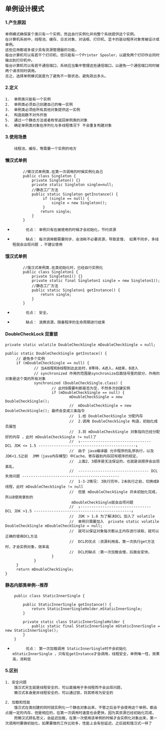 ##	单例设计模式
####	1.产生原因
	单例模式确保某个类只有一个实例，而且自行实例化并向整个系统提供这个实例。
	在计算机系统中，线程池、缓存、日志对象、对话框、打印机、显卡的驱动程序对象常被设计成单例。
	这些应用都或多或少具有资源管理器的功能。
	每台计算机可以有若干个打印机，但只能有一个Printer Spooler，以避免两个打印作业同时输出到打印机中。
	每台计算机可以有若干通信端口，系统应当集中管理这些通信端口，以避免一个通信端口同时被两个请求同时调用。
	总之，选择单例模式就是为了避免不一致状态，避免政出多头。

####	2.定义
	1.	单例类只能有一个实例
	2.	单例类必须自己创建自己的唯一实例
	3.	单例类必须给所有其他对象提供这一实例
	4.	构造函数不对外开放
	5.	通过一个静态方法或者枚举返回单例类的对象
	6.	确定单例类对象在序列化与多线程情况下 不会重复构建对象

####	3.使用场景
		线程池，缓存，等需要一个实例的地方

####	懒汉式单例
		    //懒汉式单例类.在第一次调用的时候实例化自己   
		    public class Singleton {  
		        private Singleton() {}  
		        private static Singleton single=null;  
		        //静态工厂方法   
		        public static Singleton getInstance() {  
		             if (single == null) {    
		                 single = new Singleton();  
		             }    
		            return single;  
		        }  
		    }  


-			优点： 单例只有在被使用的时候才会初始化，节约资源
-			缺点： 每次调用都需要同步，会消耗不必要资源，导致变慢， 如果不同步，多线程就会出现问题 ，不建议使用

####	饿汉式单例
			//饿汉式单例类.在类初始化时，已经自行实例化   
		    public class Singleton1 {  
		        private Singleton1() {}  
		        private static final Singleton1 single = new Singleton1();  
		        //静态工厂方法   
		        public static Singleton1 getInstance() {  
		            return single;  
		        }  
		    }  
-			优点： 安全，
-			缺点： 浪费资源，随着程序的生命周期进行结束

####	DoubleCheckLock 双重锁
	private static volatile DoubleCheckSingle mDoubleCheckSingle = null;

	public static DoubleCheckSingle getInstace() {
		 // 避免多个实例
		 if (mDoubleCheckSingle == null) {
				 // 当A线程和B线程到达此处时，B等待，A进入，A结束，B进入
				 // synchronized 作用的范围是synchronize后面括号里的部分，作用的对象是这个类的所有对象
				 synchronized (DoubleCheckSingle.class) {
						 // 此时B需要判断是否为空，不然多次创建实例
						 if (mDoubleCheckSingle == null) {
								 mDoubleCheckSingle = new DoubleCheckSingle();
								 //  mDoubleCheckSingle = new DoubleCheckSingle(); 最终会变成三条指令
								 //  1.给 DoubleCheckSingle 分配内存
								 //  2.调用 DoubleCheckSingle 构造，初始化成员属性
								 //  3.将 mDoubleCheckSingle 对象指向已经分配好的内存 ，此时 mDoubleCheckSingle != null了
								 //  ↓--------------------------------  DCL JDK <= 1.5 --------------------------------------------↓
								 //  由于 java编译器 允许程序的乱序执行，以及JDK<1.5之前  JMM（java内存模型）中Cache、寄存器到内存回写顺序的规定，
								 //  上面2、3顺序是无法保证的，也就是说顺序会出现紊乱，
								 //  -------------------------------- DCL失效问题 --------------------------------------------
								 //  1-3-2情况: 3执行完毕，2未执行之前，切换成B线程，此时 mDoubleCheckSingle != null
								 //  但是 mDoubleCheckSingle 并未初始化完成，所以B使用拿到的
								  mDoubleCheckSingle就会出项问题
								 //  ↓--------------------------------  DCL JDK >1.5 --------------------------------------------↓
								 //  JDK > 1.6 为了解决DCL 加入了 volatile
								 //  单例只需要加入  private static volatile DoubleCheckSingle mDoubleCheckSingle = null;
								 //  就可以保证对象每次都从主内存进行读取，就可以正确的使用DCL方法
								 //  DCL的优点 :资源利用高，第一次执行get方法时，才会实例对象，效率高
								 //  DCL的缺点 :第一次加载会慢，后面会变快，
						 }
				 }
		 }
		 return mDoubleCheckSingle;
	}

####	静态内部类单例--推荐
		public class StaticInnerSingle {

		    public StaticInnerSingle getInstance() {
		        return StaticInnerSingleHolder.mStaticInnerSingle;
		    }

		    private static class StaticInnerSingleHolder {
		        public static final StaticInnerSingle mStaticInnerSingle = new StaticInnerSingle();
		    }
		}
-			优点： 第一次加载调用 StaticInnerSingle时不会初始化mStaticInnerSingle ，只有在getInstance才会调用，线程安全，单例唯一性，效果高，消耗低



####	5.区别
	1. 安全问题
		饿汉式天生就是线程安全的，可以直接用于多线程而不会出现问题，
		懒汉式本身是非线程安全的，可以通过锁，将其修改为安全的

	2. 加载和性能
		饿汉式在类创建的同时就实例化一个静态对象出来，不管之后会不会使用这个单例，都会占据一定的内存，但是相应的，在第一次调用时速度也会更快，因为其资源已经初始化完成，
		而懒汉式顾名思义，会延迟加载，在第一次使用该单例的时候才会实例化对象出来，第一次调用时要做初始化，如果要做的工作比较多，性能上会有些延迟，之后就和饿汉式一样了
